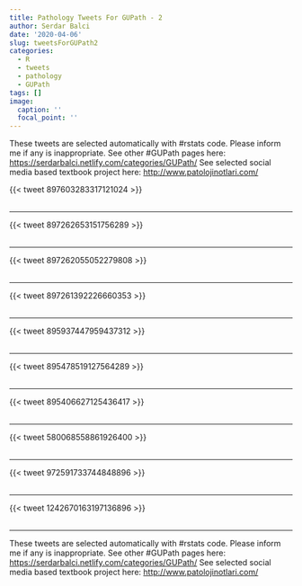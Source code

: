 ```yaml
---
title: Pathology Tweets For GUPath - 2
author: Serdar Balci
date: '2020-04-06'
slug: tweetsForGUPath2
categories:
  - R
  - tweets
  - pathology
  - GUPath
tags: []
image:
  caption: ''
  focal_point: ''
---
```



These tweets are selected automatically with #rstats code. Please inform me if any is inappropriate.
See other #GUPath pages here: https://serdarbalci.netlify.com/categories/GUPath/ 
See selected social media based textbook project here: http://www.patolojinotlari.com/

{{< tweet 897603283317121024 >}}
<br>
<br>
<hr>
{{< tweet 897262653151756289 >}}
<br>
<br>
<hr>
{{< tweet 897262055052279808 >}}
<br>
<br>
<hr>
{{< tweet 897261392226660353 >}}
<br>
<br>
<hr>
{{< tweet 895937447959437312 >}}
<br>
<br>
<hr>
{{< tweet 895478519127564289 >}}
<br>
<br>
<hr>
{{< tweet 895406627125436417 >}}
<br>
<br>
<hr>
{{< tweet 580068558861926400 >}}
<br>
<br>
<hr>
{{< tweet 972591733744848896 >}}
<br>
<br>
<hr>
{{< tweet 1242670163197136896 >}}
<br>
<br>
<hr>


These tweets are selected automatically with #rstats code. Please inform me if any is inappropriate.
See other #GUPath pages here: https://serdarbalci.netlify.com/categories/GUPath/ 
See selected social media based textbook project here: http://www.patolojinotlari.com/
